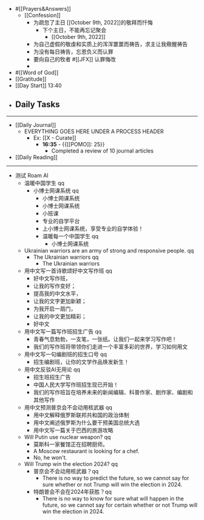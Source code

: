 - #[[Prayers&Answers]]
    - [[Confession]]
        - 为疏忽了主日 [[October 9th, 2022]]的敬拜而忏悔
            - 下个主日，不能再忘记聚会
                - [[October 9th, 2022]]
        - 为自己虚假的敬虔和实质上的浑浑噩噩而祷告，求主让我儆醒祷告
        - 为没有每日祷告，忘恩负义而认罪
        - 要向自己的牧者 #[[JFX]] 认罪悔改
        - 
- #[[Word of God]]
- [[Gratitude]]
- [[Day Start]] 13:40
- Daily Tasks
    - 
- ---
- [[Daily Journal]] 
    - EVERYTHING GOES HERE UNDER A PROCESS HEADER
        - Ex: [[X - Curate]]
            - **16:35** - {{[[POMO]]: 25}}
                -  Completed a review of 10 journal articles
- [[Daily Reading]]
- ---
- 测试 Roam AI
    - 温暖中国学生 qq
        - 小博士网课系统 qq
            - 小博士网课系统
            - 小博士网课系统
            - 小班课
            - 专业的自学平台
            - 上小博士网课系统，享受专业的自学体验！
            - 温暖每一个中国学生 qq
                - 小博士网课系统
    - Ukrainian warriors are an army of strong and responsive people. qq
        - The Ukrainian warriors qq
            - The Ukrainian warriors
    - 用中文写一首诗歌颂好中文写作班 qq
        - 好中文写作班，
        - 让我的写作变好；
        - 提高我的中文水平，
        - 让我的文字更加新颖；
        - 为我开启一扇门，
        - 让我的中文更加精彩；
        - 好中文
    - 用中文写一篇写作班招生广告 qq
        - 青春气息勃勃，一支笔，一张纸。让我们一起来学习写作吧！
        - 我们的写作班将带领你们走进一个丰富多彩的世界，学习如何用文
    - 用中文写一句编剧班的招生口号 qq
        - 招生编剧班，让你的文学作品焕发新生！
    - 用中文反驳AI无用论 qq
        - 招生班招生广告
        - 中国人民大学写作班招生现已开始！
        - 我们的写作班旨在培养未来的新闻编辑、科普作家、剧作家、编剧和其他写作
    - 用中文预测普京会不会动用核武器 qq
        - 用中文解释俄罗斯联邦共和国的政治体制
        - 用中文阐述俄罗斯为什么要干预美国总统大选
        - 用中文写一篇关于巴西的旅游攻略
    - Will Putin use nuclear weapon? qq
        - 莫斯科一家餐馆正在招聘厨师。
        - A Moscow restaurant is looking for a chef.
        - No, he won't.
    - Will Trump win the election 2024? qq
        - 普京会不会动用核武器？qq
            - There is no way to predict the future, so we cannot say for sure whether or not Trump will win the election in 2024.
        - 特朗普会不会在2024年获胜？qq
            - There is no way to know for sure what will happen in the future, so we cannot say for certain whether or not Trump will win the election in 2024.
